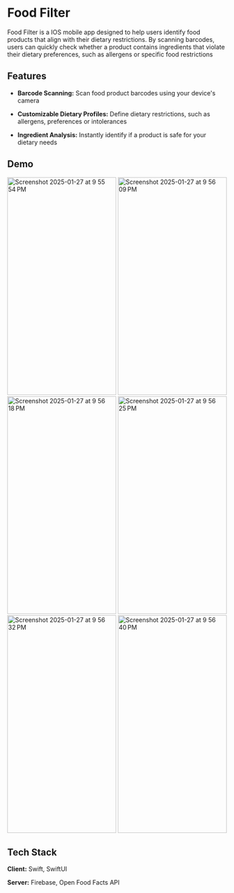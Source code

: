 # Food Filter

Food Filter is a IOS mobile app designed to help users identify food products that align with their dietary restrictions. By scanning barcodes, users can quickly check whether a product contains ingredients that violate their dietary preferences, such as allergens or specific food restrictions

## Features
- **Barcode Scanning:** Scan food product barcodes using your device's camera

- **Customizable Dietary Profiles:** Define dietary restrictions, such as allergens, preferences or intolerances

- **Ingredient Analysis:** Instantly identify if a product is safe for your dietary needs

  
 ## Demo
 <img width="250" height="500" alt="Screenshot 2025-01-27 at 9 55 54 PM" src="https://github.com/user-attachments/assets/c548fc76-3bff-42be-8bb5-e4c3a20919e7" />
<img width="250" height="500" alt="Screenshot 2025-01-27 at 9 56 09 PM" src="https://github.com/user-attachments/assets/c0e1efa6-aad9-458e-ba03-b7c7b094c124" />
<img width="250" height="500" alt="Screenshot 2025-01-27 at 9 56 18 PM" src="https://github.com/user-attachments/assets/7ad4a9c8-26ee-44e6-a60a-05d8bfba74ef" />
<img width="250" height="500" alt="Screenshot 2025-01-27 at 9 56 25 PM" src="https://github.com/user-attachments/assets/bee302ba-6e54-4121-91ee-ac0c6dc31e8b" />
<img width="250" height="500" alt="Screenshot 2025-01-27 at 9 56 32 PM" src="https://github.com/user-attachments/assets/8cf10b2e-681d-4665-a769-8eb8af27a052" />
<img width="250" height="500" alt="Screenshot 2025-01-27 at 9 56 40 PM" src="https://github.com/user-attachments/assets/a6906026-b3cd-4166-9da0-17197e0b7447" />


## Tech Stack

**Client:** Swift, SwiftUI

**Server:** Firebase, Open Food Facts API


